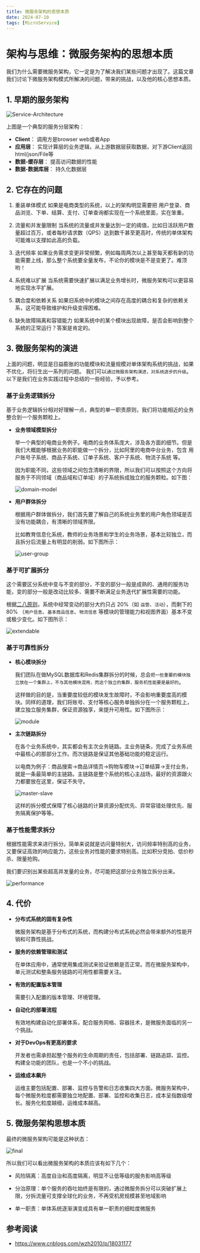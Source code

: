 ```yaml
---
title: 微服务架构的思想本质
date: 2024-07-10
tags: [MicroService]
---
```


# 架构与思维：微服务架构的思想本质

我们为什么需要微服务架构，它一定是为了解决我们某些问题才出现了。这篇文章我们讨论下微服务架构模式所解决的问题，带来的挑战，以及他的核心思想本质。

## 1. 早期的服务架构

![Service-Architecture](https://img2024.cnblogs.com/blog/167509/202407/167509-20240706124740488-827420398.png)

上图是一个典型的服务分层架构：

- **Client**： 调用方是browser web或者App
- **应用层**： 实现计算层的业务逻辑，从上游数据层获取数据，对下游Client返回html/json/File等
- **数据-缓存层**： 提高访问数据的性能
- **数据-数据库层**： 持久化数据层

## 2. 它存在的问题

1. 重装单体模式
如果是电商类型的系统，以上的架构明显需要把 用户登录、商品浏览、下单、结算、支付、订单查询都实现在一个系统里面，实在笨重。

2. 流量和并发量限制
当系统的流量或并发量达到一定的阈值，比如日活跃用户数量超过百万，或者每秒请求数（QPS）达到数千甚至更高时，传统的单体架构可能难以支撑如此高的负载。

3. 迭代频率
如果业务需求变更非常频繁，例如每周两次以上甚至每天都有新的功能需要上线，那么整个系统要全量发布，不论你的模块是不是变更了。难顶哟！

4. 系统难以扩展
当系统需要快速扩展以满足业务增长时，微服务架构可以更容易地实现水平扩展。

4. 耦合度和依赖关系
如果旧系统中的模块之间存在高度的耦合和复杂的依赖关系，这可能导致维护和升级变得困难。

5. 缺失故障隔离和容错能力
如果系统中的某个模块出现故障，是否会影响到整个系统的正常运行？答案是肯定的。

## 3. 微服务架构的演进

上面的问题，明显是日益膨胀的功能模块和流量规模对单体架构系统的挑战，如果不优化，将衍生出一系列的问题。
我们可以`通过微服务架构演进，对系统逐步的升级`。以下是我们在业务实践过程中总结的一些经验，予以参考。

### 基于业务逻辑拆分

基于业务逻辑拆分相对好理解一点，典型的单一职责原则，我们将功能相近的业务整合到一个服务颗粒上。

- **业务领域模型拆分**

  举一个典型的电商业务例子。电商的业务体系庞大，涉及各方面的细节。但是我们大概能够根据业务的职能做一个拆分，比如阿里的电商中台业务，包含 用户账号子系统、商品子系统、订单子系统、客户子系统、物流子系统 等。

  因为职能不同，这些领域之间包含清晰的界限，所以我们可以按照这个方向将服务于不同领域（商品域和订单域）的子系统拆成独立的服务颗粒。如下图：

  ![domain-model](https://img2024.cnblogs.com/blog/167509/202407/167509-20240706135531854-1663912903.png)

- **用户群体拆分**

  根据用户群体做拆分，我们首先要了解自己的系统业务里的用户角色领域是否没有功能耦合，有清晰的领域界限。

  比如教育信息化系统，教师的业务场景和学生的业务场景，基本比较独立，而且拆分后流量上有明显的削弱。如下图所示：

  ![user-group](https://img2024.cnblogs.com/blog/167509/202407/167509-20240706135917016-909483513.png)

### 基于可扩展拆分

这个需要区分系统中变与不变的部分，不变的部分一般是成熟的、通用的服务功能，变的部分一般是改动比较多、需要不断满足业务迭代扩展性需要的功能。

根据[二八原则](https://mp.weixin.qq.com/s/N4d7BKrlR-yGhrWbcOrNHw)，系统中经常变动的部分大约只占 20%（如 `运营`、`活动`），而剩下的 80% （`用户信息`、`基本商品信息`、`物流信息` 等模块的管理能力和视图界面）基本不变或极少变化。如下图所示：

![extendable](https://img2024.cnblogs.com/blog/167509/202407/167509-20240706140456402-906126669.png)

### 基于可靠性拆分

- **核心模块拆分**
  
  我们团队在做MySQL数据库和Redis集群拆分的时候，总会`把一些重要的模块独立放在一个集群上，不与其他模块混用，而这个独立的集群，服务机性能要是最好的`。
  
  这样做的目的是，当重要度较低的模块发生故障时，不会影响重要度高的模块。同样的道理，我们将账号、支付等核心服务单独拆分在一个服务颗粒上，建立独立服务集群，保证资源独享，来提升可用性。如下图所示：

  ![module](https://img2024.cnblogs.com/blog/167509/202407/167509-20240706141317534-662911407.png)

- **主次链路拆分**

  在各个业务系统中，其实都会有主次业务链路。主业务链条，完成了业务系统中最核心的那部分工作。而次链路是保证其他基础功能的稳定运行。

  以电商为例子：商品搜索->商品详情页->购物车模块->订单结算->支付业务，就是一条最简单的主链路。主链路是整个系统的核心主战场，最好的资源跟火力都要放在这里，保证不失守。

  ![master-slave](https://img2024.cnblogs.com/blog/167509/202407/167509-20240706141358239-811492091.png)

  这样的拆分模式保障了核心链路的计算资源分配优先、异常容错处理优先、服务隔离保护等等。

### 基于性能需求拆分

根据性能需求来进行拆分。简单来说就是访问量特别大，访问频率特别高的业务，又要保证高效的响应能力，这些业务对性能的要求特别高。比如积分竞拍、低价秒杀、限量抢购。

我们要识别出某些超高并发量的业务，尽可能把这部分业务独立拆分出来。

![performance](https://img2024.cnblogs.com/blog/167509/202407/167509-20240706143050326-557820664.png)

## 4. 代价

- **分布式系统的固有复杂性**

  微服务架构是基于分布式的系统，而构建分布式系统必然会带来额外的性能开销和可靠性挑战。

- **服务的依赖管理和测试**

  在单体应用中，通常使用集成测试来验证依赖是否正常。而在微服务架构中，单元测试和整条服务链路的可用性都需要关注。
- **有效的配置版本管理**

  需要引入配置的版本管理、环境管理。

- **自动化的部署流程**

  有效地构建自动化部署体系，配合服务网格、容器技术，是微服务面临的另一个挑战。

- **对于DevOps有更高的要求**

  开发者也需承担起整个服务的生命周期的责任，包括部署、链路追踪、监控。构建全功能的团队，也是一个不小的挑战。

- **运维成本飙升**

  运维主要包括配置、部署、监控与告警和日志收集四大方面。微服务架构中，每个微服务粒度都需要独立地配置、部署、监控和收集日志，成本呈指数级增长。服务化粒度越细，运维成本越高。

## 5. 微服务架构思想本质

最终的微服务架构可能是这种状态：

![final](https://img2024.cnblogs.com/blog/167509/202407/167509-20240706145933582-956307400.png)

所以我们可以看出微服务架构的本质应该有如下几个：

- 风险隔离：高度自治和高度隔离，明显不让低等级的服务影响高等级

- 分治原理：单个服务的吞吐始终是有限的，通过微服务拆分可以突破扩展上限，分拆流量可支撑全球化的业务，不再受机房规模甚至地域影响

- 单一职责：单体系统逐渐演变成具有单一职责的细粒度微服务

## 参考阅读

- https://www.cnblogs.com/wzh2010/p/18031177
